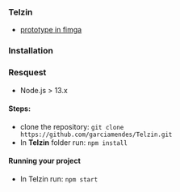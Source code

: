 ### Telzin

- [prototype in fimga](https://www.figma.com/file/88n3cKfJH9ArCGbJiEuUMU/Untitled?node-id=0%3A1)

### Installation
### Resquest
- Node.js > 13.x

#### Steps:
- clone the repository: ```git clone https://github.com/garciamendes/Telzin.git```
- In **Telzin** folder run:
```npm install```

#### Running your project
- In Telzin run: ```npm start```
